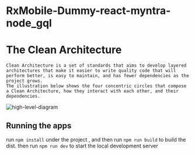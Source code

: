 # RxMobile-Dummy-react-myntra-node_gql

# The Clean Architecture

    Clean Architecture is a set of standards that aims to develop layered architectures that make it easier to write quality code that will perform better, is easy to maintain, and has fewer dependencies as the project grows.
    The illustration below shows the four concentric circles that compose a Clean Architecture, how they interact with each other, and their dependencies.

![high-level-diagram](https://github.com/dishaRX/RxMobile-Dummy-myntra-node_gql/tree/login_register_api/docs/images/high-level-diagram.jpg)

## Running the apps

run `npm install` under the project , and then run `npm run build` to build the dist.
then run `npm run dev` to start the local development server
